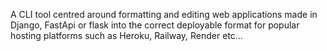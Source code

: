 A CLI tool centred around formatting and editing web applications made in Django, FastApi or flask into the correct deployable format for popular hosting platforms such as Heroku, Railway, Render etc…